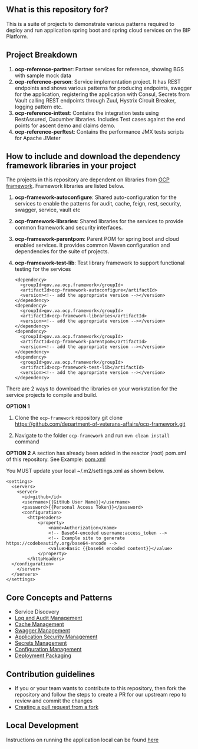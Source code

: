 
## What is this repository for? ##

This is a suite of projects to demonstrate various patterns required to deploy and run application spring boot and spring cloud services on the BIP Platform.  

## Project Breakdown ##

1. **ocp-reference-partner**: Partner services for reference, showing BGS with sample mock data
1. **ocp-reference-person**: Service implementation project.  It has REST endpoints and shows various patterns for producing endpoints, swagger for the application, registering the application with Consul, Secrets from Vault calling REST endpoints through Zuul, Hystrix Circuit Breaker, logging pattern etc.
1. **ocp-reference-inttest**: Contains the integration tests using RestAssured, Cucumber libraries. Includes Test cases against the end points for ascent demo and claims demo. 
1. **ocp-reference-perftest**: Contains the performance JMX tests scripts for Apache JMeter

## How to include and download the dependency framework libraries in your project ##

The projects in this repository are dependent on libraries from [OCP framework](https://github.com/department-of-veterans-affairs/ocp-framework). Framework libraries are listed below.

1. **ocp-framework-autoconfigure**: Shared auto-configuration for the services to enable the patterns for audit, cache, feign, rest, security, swagger, service, vault etc
1. **ocp-framework-libraries**: Shared libraries for the services to provide common framework and security interfaces. 
1. **ocp-framework-parentpom**: Parent POM for spring boot and cloud enabled services. It provides common Maven configuration and dependencies for the suite of projects.
1. **ocp-framework-test-lib**: Test library framework to support functional testing for the services

       <dependency>
         <groupId>gov.va.ocp.framework</groupId>
         <artifactId>ocp-framework-autoconfigure</artifactId>
         <version><!-- add the appropriate version --></version>
       </dependency>
       <dependency>
         <groupId>gov.va.ocp.framework</groupId>
         <artifactId>ocp-framework-libraries</artifactId>
         <version><!-- add the appropriate version --></version>
       </dependency>
       <dependency>
         <groupId>gov.va.ocp.framework</groupId>
         <artifactId>ocp-framework-parentpom</artifactId>
         <version><!-- add the appropriate version --></version>
       </dependency>
       <dependency>
         <groupId>gov.va.ocp.framework</groupId>
         <artifactId>ocp-framework-test-lib</artifactId>
         <version><!-- add the appropriate version --></version>
       </dependency>

There are 2 ways to download the libraries on your workstation for the service projects to compile and build.

**OPTION 1**
1. Clone the `ocp-framework` repository
    git clone https://github.com/department-of-veterans-affairs/ocp-framework.git
    
1. Navigate to the folder `ocp-framework` and run `mvn clean install` command

**OPTION 2**
A section has already been added in the reactor (root) pom.xml of this repository. See Example: [pom.xml](https://github.com/department-of-veterans-affairs/ocp-reference-spring-boot/blob/master/pom.xml)

You MUST update your local ~/.m2/settings.xml as shown below.

	<settings>
	  <servers>
	    <server>
	      <id>github</id>
	      <username>{{GitHub User Name}}</username>
	      <password>{{Personal Access Token}}</password>
	      <configuration>
        	<httpHeaders>
	          	<property>
	            	<name>Authorization</name>
	            	<!-- Base64-encoded username:access_token -->
	            	<!-- Example site to generate https://codebeautify.org/base64-encode -->
	            	<value>Basic {{base64 encoded content}}</value>
	          	</property>
        	</httpHeaders>
      </configuration>
	    </server>
	  </servers>
	</settings>

## Core Concepts and Patterns
* Service Discovery
* [Log and Audit Management](docs/log-audit-management.md)
* [Cache Management](docs/cache-management.md)
* [Swagger Management](docs/swagger-management.md)
* [Application Security Management](docs/application-security-management.md)
* [Secrets Management](docs/secrets.md)
* [Configuration Management](docs/config-management.md)
* [Deployment Packaging](docs/deployment-package.md)

## Contribution guidelines ## 
* If you or your team wants to contribute to this repository, then fork the repository and follow the steps to create a PR for our upstream repo to review and commit the changes
* [Creating a pull request from a fork](https://help.github.com/articles/creating-a-pull-request-from-a-fork/)

## Local Development
Instructions on running the application local can be found [here](local-dev)
	
